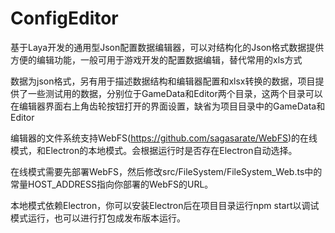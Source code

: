 # ConfigEditor
基于Laya开发的通用型Json配置数据编辑器，可以对结构化的Json格式数据提供方便的编辑功能，一般可用于游戏开发的配置数据编辑，替代常用的xls方式

数据为json格式，另有用于描述数据结构和编辑器配置和xlsx转换的数据，项目提供了一些测试用的数据，分别位于GameData和Editor两个目录，这两个目录可以在编辑器界面右上角齿轮按钮打开的界面设置，缺省为项目目录中的GameData和Editor

编辑器的文件系统支持WebFS(https://github.com/sagasarate/WebFS)的在线模式，和Electron的本地模式。会根据运行时是否存在Electron自动选择。

在线模式需要先部署WebFS，然后修改src/FileSystem/FileSystem_Web.ts中的常量HOST_ADDRESS指向你部署的WebFS的URL。

本地模式依赖Electron，你可以安装Electron后在项目目录运行npm start以调试模式运行，也可以进行打包成发布版本运行。
